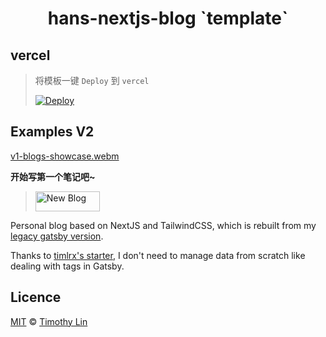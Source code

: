 <h1 align="center">hans-nextjs-blog `template`</h1>

## vercel
> 将模板一键 `Deploy` 到 `vercel`
>  
> [![Deploy](https://vercel.com/button)](https://vercel.com/new/git/external?repository-url=https://github.com/HansKing98/hans-nextjs-blog)


## Examples V2

[v1-blogs-showcase.webm](https://github.com/timlrx/tailwind-nextjs-starter-blog/assets/28362229/2124c81f-b99d-4431-839c-347e01a2616c)


**开始写第一个笔记吧~**

> <a href="[https://www.baidu.com](https://github.com/HansKing98/hans-nextjs-blog/new/main/data/posts/2024)"><img src=https://www.hansking.cn/button/add.svg alt="New Blog" width=103 height=32 /></a>
> 

Personal blog based on NextJS and TailwindCSS, which is rebuilt from my [legacy gatsby version](https://github.com/HansKing98/hans-blog).

Thanks to [timlrx's starter](https://github.com/timlrx/tailwind-nextjs-starter-blog), I don't need to manage data from scratch like dealing with tags in Gatsby.

## Licence

[MIT](https://github.com/timlrx/tailwind-nextjs-starter-blog/blob/main/LICENSE) © [Timothy Lin](https://www.timlrx.com)
